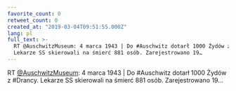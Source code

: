 ```yaml
---
favorite_count: 0
retweet_count: 0
created_at: "2019-03-04T09:51:55.000Z"
lang: pl
full_text: >-
  RT @AuschwitzMuseum: 4 marca 1943 | Do #Auschwitz dotarł 1000 Żydów z #Drancy.
  Lekarze SS skierowali na śmierć 881 osób. Zarejestrowano 19…
---
```


RT [@AuschwitzMuseum](https://twitter.com/AuschwitzMuseum): 4 marca 1943 | Do
#Auschwitz dotarł 1000 Żydów z #Drancy. Lekarze SS skierowali na śmierć 881
osób. Zarejestrowano 19…
